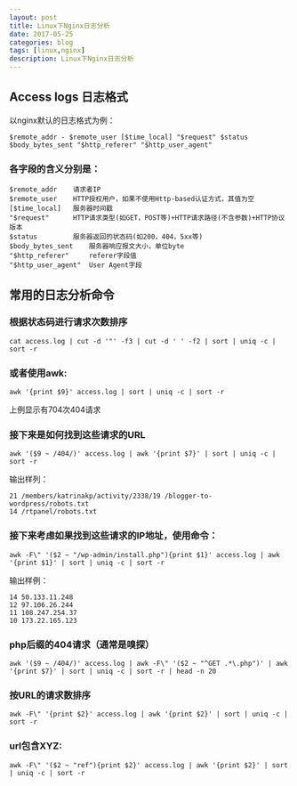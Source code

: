 ```yaml
---
layout: post
title: Linux下Nginx日志分析
date: 2017-05-25
categories: blog
tags: [linux,nginx]
description: Linux下Nginx日志分析
---
```


## Access logs 日志格式

以nginx默认的日志格式为例：

	$remote_addr - $remote_user [$time_local] "$request" $status $body_bytes_sent "$http_referer" "$http_user_agent"

### 各字段的含义分别是：

	$remote_addr 	请求者IP
	$remote_user 	HTTP授权用户，如果不使用Http-based认证方式，其值为空
	[$time_local] 	服务器时间戳
	"$request" 		HTTP请求类型(如GET，POST等)+HTTP请求路径(不含参数)+HTTP协议版本
	$status 		服务器返回的状态码(如200，404，5xx等)
	$body_bytes_sent 	服务器响应报文大小，单位byte
	"$http_referer" 	referer字段值
	"$http_user_agent" 	User Agent字段

## 常用的日志分析命令

### 根据状态码进行请求次数排序

	cat access.log | cut -d '"' -f3 | cut -d ' ' -f2 | sort | uniq -c | sort -r

### 或者使用awk:

	awk '{print $9}' access.log | sort | uniq -c | sort -r

上例显示有704次404请求

### 接下来是如何找到这些请求的URL

	awk '($9 ~ /404/)' access.log | awk '{print $7}' | sort | uniq -c | sort -r

输出样列：

	21 /members/katrinakp/activity/2338/19 /blogger-to-wordpress/robots.txt
	14 /rtpanel/robots.txt

### 接下来考虑如果找到这些请求的IP地址，使用命令：

	awk -F\" '($2 ~ "/wp-admin/install.php"){print $1}' access.log | awk '{print $1}' | sort | uniq -c | sort -r

输出样例：

	14 50.133.11.248
	12 97.106.26.244
	11 108.247.254.37
	10 173.22.165.123

### php后缀的404请求（通常是嗅探）

	awk '($9 ~ /404/)' access.log | awk -F\" '($2 ~ "^GET .*\.php")' | awk '{print $7}' | sort | uniq -c | sort -r | head -n 20

### 按URL的请求数排序

	awk -F\" '{print $2}' access.log | awk '{print $2}' | sort | uniq -c | sort -r

### url包含XYZ:

	awk -F\" '($2 ~ "ref"){print $2}' access.log | awk '{print $2}' | sort | uniq -c | sort -r
